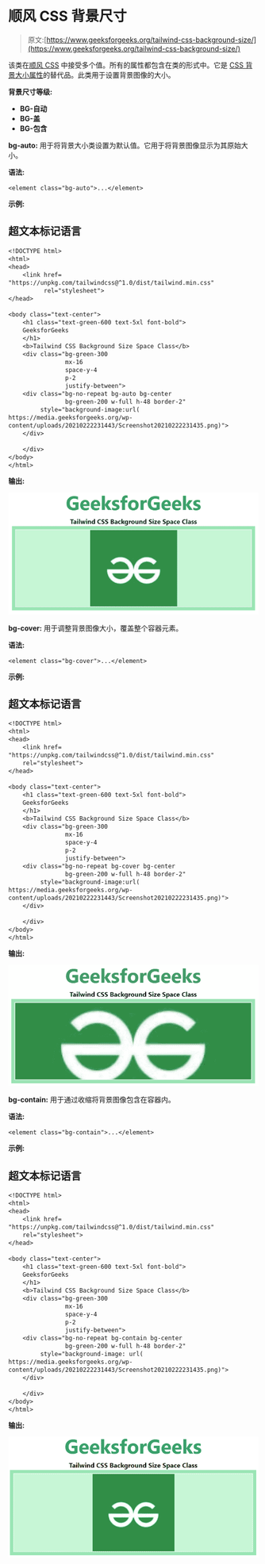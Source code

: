 # 顺风 CSS 背景尺寸

> 原文:[https://www.geeksforgeeks.org/tailwind-css-background-size/](https://www.geeksforgeeks.org/tailwind-css-background-size/)

该类在[顺风 CSS](https://www.geeksforgeeks.org/css-tailwind-introduction/) 中接受多个值。所有的属性都包含在类的形式中。它是 [CSS 背景大小属性](https://www.geeksforgeeks.org/css-background-size-property/)的替代品。此类用于设置背景图像的大小。

**背景尺寸等级:**

*   **BG-自动**
*   **BG-盖**
*   **BG-包含**

**bg-auto:** 用于将背景大小类设置为默认值。它用于将背景图像显示为其原始大小。

**语法:**

```
<element class="bg-auto">...</element>
```

**示例:**

## 超文本标记语言

```
<!DOCTYPE html> 
<html> 
<head> 
    <link href=
"https://unpkg.com/tailwindcss@^1.0/dist/tailwind.min.css"
          rel="stylesheet"> 
</head> 

<body class="text-center"> 
    <h1 class="text-green-600 text-5xl font-bold"> 
    GeeksforGeeks 
    </h1> 
    <b>Tailwind CSS Background Size Space Class</b> 
    <div class="bg-green-300 
                mx-16 
                space-y-4 
                p-2 
                justify-between"> 
    <div class="bg-no-repeat bg-auto bg-center 
                bg-green-200 w-full h-48 border-2"
         style="background-image:url(
https://media.geeksforgeeks.org/wp-content/uploads/20210222231443/Screenshot20210222231435.png)">
    </div>

    </div> 
</body> 
</html>
```

**输出:**

![](img/eef621ee03a64c9545cda0818d813752.png)

**bg-cover:** 用于调整背景图像大小，覆盖整个容器元素。

**语法:**

```
<element class="bg-cover">...</element>
```

**示例:**

## 超文本标记语言

```
<!DOCTYPE html> 
<html> 
<head> 
    <link href=
"https://unpkg.com/tailwindcss@^1.0/dist/tailwind.min.css"
    rel="stylesheet"> 
</head> 

<body class="text-center"> 
    <h1 class="text-green-600 text-5xl font-bold"> 
    GeeksforGeeks 
    </h1> 
    <b>Tailwind CSS Background Size Space Class</b> 
    <div class="bg-green-300 
                mx-16 
                space-y-4 
                p-2 
                justify-between"> 
    <div class="bg-no-repeat bg-cover bg-center 
                bg-green-200 w-full h-48 border-2"
         style="background-image:url(
https://media.geeksforgeeks.org/wp-content/uploads/20210222231443/Screenshot20210222231435.png)">
    </div>

    </div> 
</body> 
</html>
```

**输出:**

![](img/b5bded611d4e24dfb428f8338bd58662.png)

**bg-contain:** 用于通过收缩将背景图像包含在容器内。

**语法:**

```
<element class="bg-contain">...</element>
```

**示例:**

## 超文本标记语言

```
<!DOCTYPE html> 
<html> 
<head> 
    <link href=
"https://unpkg.com/tailwindcss@^1.0/dist/tailwind.min.css"
    rel="stylesheet"> 
</head> 

<body class="text-center"> 
    <h1 class="text-green-600 text-5xl font-bold"> 
    GeeksforGeeks 
    </h1> 
    <b>Tailwind CSS Background Size Space Class</b> 
    <div class="bg-green-300 
                mx-16 
                space-y-4 
                p-2 
                justify-between"> 
    <div class="bg-no-repeat bg-contain bg-center 
                bg-green-200 w-full h-48 border-2"
         style="background-image: url(
https://media.geeksforgeeks.org/wp-content/uploads/20210222231443/Screenshot20210222231435.png)">
    </div>

    </div> 
</body> 
</html>
```

**输出:**

![](img/5ef695dd1cc38a6cb6f6163456cb5b26.png)